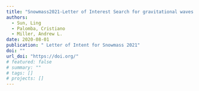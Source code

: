 ```yaml
---
title: "Snowmass2021-Letter of Interest Search for gravitational waves from ultralight boson clouds around black holes"
authors:
  - Sun, Ling
  - Palomba, Cristiano
  - Miller, Andrew L.
date: 2020-08-01
publication: " Letter of Intent for Snowmass 2021"
doi: ""
url_doi: "https://doi.org/"
# featured: false
# summary: ""
# tags: []
# projects: []
---
```

